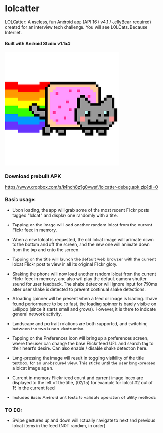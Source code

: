 # lolcatter
LOLCatter: A useless, fun Android app (API 16 / v4.1 / JellyBean required) created for an interview tech challenge.  You will see LOLCats.  Because Internet.

#### Built with Android Studio v1.1b4

![LauncherIcon](app/src/main/res/mipmap-xxhdpi/ic_launcher.png)

### Download prebuilt APK
https://www.dropbox.com/s/k4hch8z5g0vwsfj/lolcatter-debug.apk.zip?dl=0

### Basic usage:
* Upon loading, the app will grab some of the most recent Flickr posts tagged "lolcat" and display one randomly with a title.
 
* Tapping on the image will load another random lolcat from the current Flickr feed in memory.

* When a new lolcat is requested, the old lolcat image will animate down to the bottom and off the screen, and the new one will animate down from the top and onto the screen.

* Tapping on the title will launch the default web browser with the current lolcat Flickr post to view in all its original Flickr glory.

* Shaking the phone will now load another random lolcat from the current Flickr feed in memory, and also will play the default camera shutter sound for user feedback.  The shake detector will ignore input for 750ms after user shake is detected to prevent continual shake detections.

* A loading spinner will be present when a feed or image is loading.  I have found performance to be so fast, the loading spinner is barely visible on Lollipop (since it starts small and grows).  However, it is there to indicate general network activity.

* Landscape and portrait rotations are both supported, and switching between the two is non-destructive.

* Tapping on the Preferences icon will bring up a preferences screen, where the user can change the base Flickr feed URL and search tag to their heart's desire.  Can also enable / disable shake detection here.

* Long-pressing the image will result in toggling visibility of the title textbox, for an unobscured view.  This sticks until the user long-presses a lolcat image again.

* Current in-memory Flickr feed count and current image index are displayed to the left of the title, (02/15) for example for lolcat #2 out of 15 in the current feed

* Includes Basic Android unit tests to validate operation of utility methods


### TO DO:
* Swipe gestures up and down will actually navigate to next and previous lolcat items in the feed (NOT random, in order)


